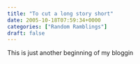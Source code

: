 ```yaml
---
title: "To cut a long story short"
date: 2005-10-18T07:59:34+0000
categories: ["Random Ramblings"]
draft: false
---
```


This is just another beginning of my bloggin
